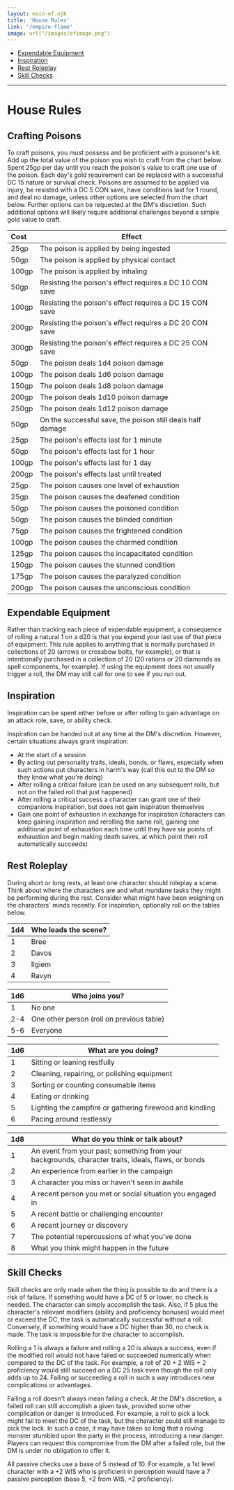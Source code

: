 ```yaml
---
layout: main-ef.njk
title: 'House Rules'
link: '/empire-flame'
image: url("/images/efimage.png")
---
```


<nav>

  <ul>
    <li><a href="#expendable">Expendable Equipment</a></li>
    <li><a href="#inspiration">Inspiration</a></li>
    <li><a href="#restroleplay">Rest Roleplay</a></li>
    <li><a href="#skillchecks">Skill Checks</a></li>
  </ul>

</nav>

<hr/>

# House Rules

<h2 id "crafting">Crafting Poisons</h2>

To craft poisons, you must possess and be proficient with a poisoner's kit. Add up the total value of the poison you wish to craft from the chart below. Spent 25gp per day until you reach the poison's value to craft one use of the poison. Each day's gold requirement can be replaced with a successful DC 15 nature or survival check. Poisons are assumed to be applied via injury, be resisted with a DC 5 CON save, have conditions last for 1 round, and deal no damage, unless other options are selected from the chart below. Further options can be requested at the DM's discretion. Such additional options will likely require additional challenges beyond a simple gold value to craft.

Cost|Effect
:---|---
25gp|The poison is applied by being ingested
50gp|The poison is applied by physical contact
100gp|The poison is applied by inhaling
50gp|Resisting the poison's effect requires a DC 10 CON save
100gp|Resisting the poison's effect requires a DC 15 CON save
200gp|Resisting the poison's effect requires a DC 20 CON save
300gp|Resisting the poison's effect requires a DC 25 CON save
50gp|The poison deals 1d4 poison damage
100gp|The poison deals 1d6 poison damage
150gp|The poison deals 1d8 poison damage
200gp|The poison deals 1d10 poison damage
250gp|The poison deals 1d12 poison damage
50gp|On the successful save, the poison still deals half damage
25gp|The poison's effects last for 1 minute
50gp|The poison's effects last for 1 hour
100gp|The poison's effects last for 1 day
200gp|The poison's effects last until treated
25gp|The poison causes one level of exhaustion
25gp|The poison causes the deafened condition
50gp|The poison causes the poisoned condition
50gp|The poison causes the blinded condition
75gp|The poison causes the frightened condition
100gp|The poison causes the charmed condition
125gp|The poison causes the incapacitated condition
150gp|The poison causes the stunned condition
175gp|The poison causes the paralyzed condition
200gp|The poison causes the unconscious condition

<h2 id="expendable">Expendable Equipment</h2>

Rather than tracking each piece of expendable equipment, a consequence of rolling a natural 1 on a d20 is that you expend your last use of that piece of equipment. This rule applies to anything that is normally purchased in collections of 20 (arrows or crossbow bolts, for example), or that is intentionally purchased in a collection of 20 (20 rations or 20 diamonds as spell components, for example). If using the equipment does not usually trigger a roll, the DM may still call for one to see if you run out.

<h2 id="inspiration">Inspiration</h2>

Inspiration can be spent either before or after rolling to gain advantage on an attack role, save, or ability check.

Inspiration can be handed out at any time at the DM's discretion. However, certain situations always grant inspiration:

- At the start of a session
- By acting out personality traits, ideals, bonds, or flaws, especially when such actions put characters in harm's way (call this out to the DM so they know what you're doing)
- After rolling a critical failure (can be used on any subsequent rolls, but not on the failed roll that just happened)
- After rolling a critical success a character can grant one of their companions inspiration, but does not gain inspiration themselves
- Gain one point of exhaustion in exchange for inspiration (characters can keep gaining inspiration and rerolling the same roll, gaining one additional point of exhaustion each time until they have six points of exhaustion and begin making death saves, at which point their roll automatically succeeds)

<h2 id="restroleplay">Rest Roleplay</h2>

During short or long rests, at least one character should roleplay a scene. Think about where the characters are and what mundane tasks they might be performing during the rest. Consider what might have been weighing on the characters' minds recently. For inspiration, optionally roll on the tables below.

1d4|Who leads the scene?
:---|---
1|Bree
2|Davos
3|Ilgiem
4|Ravyn

1d6|Who joins you?
:---|---
1|No one
2-4|One other person (roll on previous table)
5-6|Everyone

1d6|What are you doing?
:---|---
1|Sitting or leaning restfully
2|Cleaning, repairing, or polishing equipment
3|Sorting or counting consumable items
4|Eating or drinking
5|Lighting the campfire or gathering firewood and kindling
6|Pacing around restlessly

1d8|What do you think or talk about?
:---|---
1|An event from your past; something from your backgrounds, character traits, ideals, flaws, or bonds
2|An experience from earlier in the campaign
3|A character you miss or haven't seen in awhile
4|A recent person you met or social situation you engaged in
5|A recent battle or challenging encounter
6|A recent journey or discovery
7|The potential repercussions of what you've done
8|What you think might happen in the future

<h2 id="skillchecks">Skill Checks</h2>

Skill checks are only made when the thing is possible to do and there is a risk of failure. If something would have a DC of 5 or lower, no check is needed. The character can simply accomplish the task. Also, if 5 plus the character's relevant modifiers (ability and proficiency bonuses) would meet or exceed the DC, the task is automatically successful without a roll. Conversely, if something would have a DC higher than 30, no check is made. The task is impossible for the character to accomplish.

Rolling a 1 is always a failure and rolling a 20 is always a success, even if the modified roll would not have failed or succeeded numerically when compared to the DC of the task. For example, a roll of 20 + 2 WIS + 2 proficiency would still succeed on a DC 25 task even though the roll only adds up to 24. Failing or succeeding a roll in such a way introduces new complications or advantages.

Failing a roll doesn't always mean failing a check. At the DM's discretion, a failed roll can still accomplish a given task, provided some other complication or danger is introduced. For example, a roll to pick a lock might fail to meet the DC of the task, but the character could still manage to pick the lock. In such a case, it may have taken so long that a roving monster stumbled upon the party in the process, introducing a new danger. Players can request this compromise from the DM after a failed role, but the DM is under no obligation to offer it.

All passive checks use a base of 5 instead of 10. For example, a 1st level character with a +2 WIS who is proficient in perception would have a 7 passive perception (base 5, +2 from WIS, +2 proficiency).
